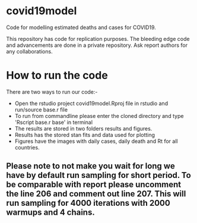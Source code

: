 # covid19model
Code for modelling estimated deaths and cases for COVID19. 

This repository has code for replication purposes. The bleeding edge code and advancements are done in a private repository. Ask report authors for any collaborations. 

# How to run the code

There are two ways to run our code:-
* Open the rstudio project covid19model.Rproj file in rstudio and run/source base.r file
* To run from commandline please enter the cloned directory and type 'Rscript base.r base' in terminal
* The results are stored in two folders results and figures.
* Results has the stored stan fits and data used for plotting
* Figures have the images with daily cases, daily death and Rt for all countries.

## Please note to not make you wait for long we have by default run sampling for short period. To be comparable with report please uncomment the line 206 and comment out line 207. This will run sampling for 4000 iterations with 2000 warmups and 4 chains.